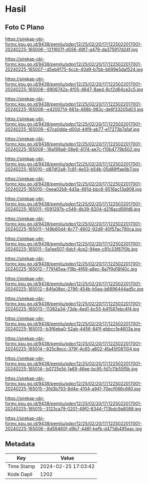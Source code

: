 # Hasil

## Foto C Plano

https://sirekap-obj-formc.kpu.go.id/9438/pemilu/pdpr/12/25/02/20/17/1225022017001-20240225-165006--1211607f-d556-49f7-a479-da375917d24f.jpg

https://sirekap-obj-formc.kpu.go.id/9438/pemilu/pdpr/12/25/02/20/17/1225022017001-20240225-165007--d5eb9175-4ccb-40d9-b7bb-b699e5da1524.jpg

https://sirekap-obj-formc.kpu.go.id/9438/pemilu/pdpr/12/25/02/20/17/1225022017001-20240225-165008--8906742a-4f05-4647-8aed-8cf2d64ce2c5.jpg

https://sirekap-obj-formc.kpu.go.id/9438/pemilu/pdpr/12/25/02/20/17/1225022017001-20240225-165008--e4200714-661a-468b-983c-de6f33205d03.jpg

https://sirekap-obj-formc.kpu.go.id/9438/pemilu/pdpr/12/25/02/20/17/1225022017001-20240225-165009--67ca0dda-d00d-44f9-ab77-e17273b7a1af.jpg

https://sirekap-obj-formc.kpu.go.id/9438/pemilu/pdpr/12/25/02/20/17/1225022017001-20240225-165009--16a199a8-08e6-4174-ae7c-f10b4779b502.jpg

https://sirekap-obj-formc.kpu.go.id/9438/pemilu/pdpr/12/25/02/20/17/1225022017001-20240225-165010--d87df2a8-7c81-4e53-b54b-05d89ffae9b7.jpg

https://sirekap-obj-formc.kpu.go.id/9438/pemilu/pdpr/12/25/02/20/17/1225022017001-20240225-165010--0eea02b8-4d3a-491d-bbc6-8516ac13a908.jpg

https://sirekap-obj-formc.kpu.go.id/9438/pemilu/pdpr/12/25/02/20/17/1225022017001-20240225-165011--f091297b-c549-4b39-8204-d216acd56fd8.jpg

https://sirekap-obj-formc.kpu.go.id/9438/pemilu/pdpr/12/25/02/20/17/1225022017001-20240225-165011--149b60d4-8c77-4902-92d9-40f57ac790ca.jpg

https://sirekap-obj-formc.kpu.go.id/9438/pemilu/pdpr/12/25/02/20/17/1225022017001-20240225-165011--5a1ee507-6dcf-4ce2-94ee-c91c33f87f0b.jpg

https://sirekap-obj-formc.kpu.go.id/9438/pemilu/pdpr/12/25/02/20/17/1225022017001-20240225-165012--779145ea-f19b-4f69-a8ec-8a7f9d18f40c.jpg

https://sirekap-obj-formc.kpu.go.id/9438/pemilu/pdpr/12/25/02/20/17/1225022017001-20240225-165012--84fa08ec-2796-454b-b5ea-b6696444ad5c.jpg

https://sirekap-obj-formc.kpu.go.id/9438/pemilu/pdpr/12/25/02/20/17/1225022017001-20240225-165013--11382a34-73de-4ed1-bc55-b41587ebc4f4.jpg

https://sirekap-obj-formc.kpu.go.id/9438/pemilu/pdpr/12/25/02/20/17/1225022017001-20240225-165013--b3f6eba0-52ab-4456-841f-ebbcc1e4603a.jpg

https://sirekap-obj-formc.kpu.go.id/9438/pemilu/pdpr/12/25/02/20/17/1225022017001-20240225-165014--925c8ecc-379f-4c65-a802-4fa45f081104.jpg

https://sirekap-obj-formc.kpu.go.id/9438/pemilu/pdpr/12/25/02/20/17/1225022017001-20240225-165014--b0725e1d-1a69-46ee-bc95-fd7c11b55f5b.jpg

https://sirekap-obj-formc.kpu.go.id/9438/pemilu/pdpr/12/25/02/20/17/1225022017001-20240225-165015--3fd3b793-8d4e-4104-a941-70ecf066c660.jpg

https://sirekap-obj-formc.kpu.go.id/9438/pemilu/pdpr/12/25/02/20/17/1225022017001-20240225-165015--3123ca79-0201-49f0-8344-713bdc9a8088.jpg

https://sirekap-obj-formc.kpu.go.id/9438/pemilu/pdpr/12/25/02/20/17/1225022017001-20240225-165006--8d59460f-d9b7-446f-befb-d471db495eac.jpg


## Metadata

| Key        | Value               |
| ---------- | ------------------- |
| Time Stamp | 2024-02-25 17:03:42 |
| Kode Dapil | 1202                |



